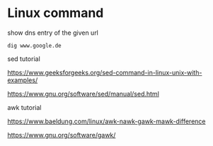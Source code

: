 # Linux command
show dns entry of the given url
```
dig www.google.de
```
sed tutorial

https://www.geeksforgeeks.org/sed-command-in-linux-unix-with-examples/

https://www.gnu.org/software/sed/manual/sed.html

awk tutorial

https://www.baeldung.com/linux/awk-nawk-gawk-mawk-difference

https://www.gnu.org/software/gawk/
